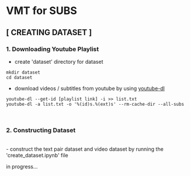 # VMT for SUBS
## [ CREATING DATASET ]
### 1. Downloading Youtube Playlist
- create 'dataset' directory for dataset 
```
mkdir dataset
cd dataset
```
- download videos / subtitles from youtube by using [youtube-dl](https://github.com/ytdl-org/youtube-dl)

```
youtube-dl --get-id [playlist link] -i >> list.txt
youtube-dl -a list.txt -o '%(id)s.%(ext)s' --rm-cache-dir --all-subs 
```
<br>

### 2. Constructing Dataset
<br>
- construct the text pair dataset and video dataset by running the 'create_dataset.ipynb' file

<br>


in progress...


